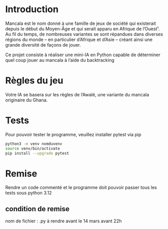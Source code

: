 # Introduction
Mancala est le nom donné à une famille de jeux de société qui existerait depuis le début
du Moyen-Âge et qui serait apparu en Afrique de l’Ouest¹. Au fil du temps, de nombreuses
variantes se sont répandues dans diverses régions du monde – en particulier d’Afrique et
d’Asie – créant ainsi une grande diversité de façons de jouer.

Ce projet consiste à réaliser une mini-IA en Python capable de déterminer quel coup jouer
au mancala à l’aide du backtracking


# Règles du jeu
Votre IA se basera sur les règles de l’Awalé, une variante du mancala originaire du Ghana.

# Tests
Pour pouvoir tester le programme, veuillez installer pytest via pip
```bash
python3 -m venv nomduvenv
source venv/bin/activate
pip install --upgrade pytest
```

# Remise
Rendre un code commenté et le programme doit pouvoir passer tous les tests sous python 3.12

## condition de remise
nom de fichier : <matricule>.py
à rendre avant le 14 mars avant 22h
